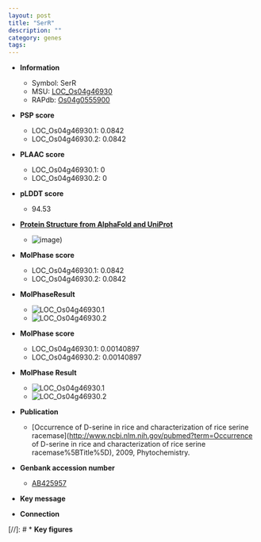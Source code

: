 ```yaml
---
layout: post
title: "SerR"
description: ""
category: genes
tags: 
---
```


* **Information**  
    + Symbol: SerR  
    + MSU: [LOC_Os04g46930](http://rice.plantbiology.msu.edu/cgi-bin/ORF_infopage.cgi?orf=LOC_Os04g46930)  
    + RAPdb: [Os04g0555900](http://rapdb.dna.affrc.go.jp/viewer/gbrowse_details/irgsp1?name=Os04g0555900)  

* **PSP score**  
    + LOC_Os04g46930.1: 0.0842 
    + LOC_Os04g46930.2: 0.0842 

* **PLAAC score**  
    + LOC_Os04g46930.1: 0 
    + LOC_Os04g46930.2: 0 

* **pLDDT score**
    + 94.53

* **[Protein Structure from AlphaFold and UniProt](https://www.uniprot.org/uniprotkb/Q7XSN8/entry#structure)**
    + ![image](https://ricepsp.github.io/images/Q7/AF-Q7XSN8-F1.png))

* **MolPhase score**
    + LOC_Os04g46930.1: 0.0842
    + LOC_Os04g46930.2: 0.0842

* **MolPhaseResult**
    + ![LOC_Os04g46930.1](https://ricepsp.github.io/pictures/LOC_Os04g/LOC_Os04g46930.1.png)
    + ![LOC_Os04g46930.2](https://ricepsp.github.io/pictures/LOC_Os04g/LOC_Os04g46930.2.png)

* **MolPhase score**
    + LOC_Os04g46930.1: 0.00140897
    + LOC_Os04g46930.2: 0.00140897

* **MolPhase Result**
    + ![LOC_Os04g46930.1](https://304243504.github.io/Pictures/LOC_Os04g/LOC_Os04g46930.1.png)
    + ![LOC_Os04g46930.2](https://304243504.github.io/Pictures/LOC_Os04g/LOC_Os04g46930.2.png)

* **Publication**  
    + [Occurrence of D-serine in rice and characterization of rice serine racemase](http://www.ncbi.nlm.nih.gov/pubmed?term=Occurrence of D-serine in rice and characterization of rice serine racemase%5BTitle%5D), 2009, Phytochemistry.

* **Genbank accession number**  
    + [AB425957](http://www.ncbi.nlm.nih.gov/nuccore/AB425957)

* **Key message**  

* **Connection**  

[//]: # * **Key figures**  



